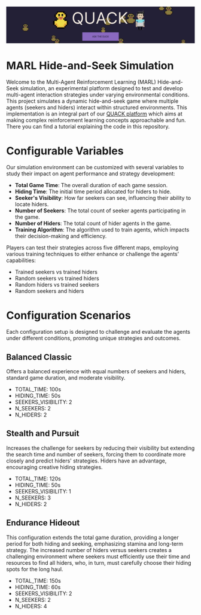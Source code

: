 ![Duck](/img/quack.png)
# MARL Hide-and-Seek Simulation
Welcome to the Multi-Agent Reinforcement Learning (MARL) Hide-and-Seek simulation, an experimental platform designed to test and develop multi-agent interaction strategies under varying environmental conditions. This project simulates a dynamic hide-and-seek game where multiple agents (seekers and hiders) interact within structured environments. This implementation is an integral part of our [QUACK platform](https://quack-marl.vercel.app/) which aims at making complex reinforcement learning concepts approachable and fun. There you can find a tutorial explaining the code in this repository.

# Configurable Variables
Our simulation environment can be customized with several variables to study their impact on agent performance and strategy development:

- <b>Total Game Time</b>: The overall duration of each game session.
- <b>Hiding Time</b>: The initial time period allocated for hiders to hide.
- <b>Seeker's Visibility</b>: How far seekers can see, influencing their ability to locate hiders.
- <b>Number of Seekers</b>: The total count of seeker agents participating in the game.
- <b>Number of Hiders</b>: The total count of hider agents in the game.
- <b>Training Algorithm</b>: The algorithm used to train agents, which impacts their decision-making and efficiency.

Players can test their strategies across five different maps, employing various training techniques to either enhance or challenge the agents’ capabilities:
- Trained seekers vs trained hiders
- Random seekers vs trained hiders
- Random hiders vs trained seekers
- Random seekers and hiders

# Configuration Scenarios
Each configuration setup is designed to challenge and evaluate the agents under different conditions, promoting unique strategies and outcomes.

## Balanced Classic
Offers a balanced experience with equal numbers of seekers and hiders, standard game duration, and moderate visibility.

- TOTAL_TIME: 100s
- HIDING_TIME: 50s
- SEEKERS_VISIBILITY: 2
- N_SEEKERS: 2
- N_HIDERS: 2

## Stealth and Pursuit
Increases the challenge for seekers by reducing their visibility but extending the search time and number of seekers, forcing them to coordinate more closely and predict hiders' strategies. Hiders have an advantage, encouraging creative hiding strategies.

- TOTAL_TIME: 120s
- HIDING_TIME: 50s
- SEEKERS_VISIBILITY: 1
- N_SEEKERS: 3
- N_HIDERS: 2

## Endurance Hideout
This configuration extends the total game duration, providing a longer period for both hiding and seeking, emphasizing stamina and long-term strategy. The increased number of hiders versus seekers creates a challenging environment where seekers must efficiently use their time and resources to find all hiders, who, in turn, must carefully choose their hiding spots for the long haul.

- TOTAL_TIME: 150s
- HIDING_TIME: 60s
- SEEKERS_VISIBILITY: 2
- N_SEEKERS: 2
- N_HIDERS: 4
